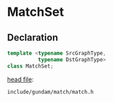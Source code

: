 # MatchSet

## Declaration

```c++
template <typename SrcGraphType,
          typename DstGraphType>
class MatchSet;
```

[head file](/include/gundam/match/match.h):

```
include/gundam/match/match.h
```